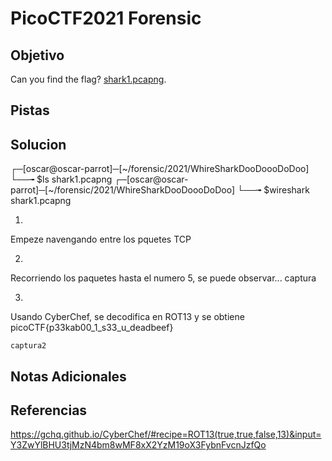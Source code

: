 # PicoCTF2021 Forensic
## Objetivo
Can you find the flag? [shark1.pcapng](https://mercury.picoctf.net/static/0505a462ac9beb7412596855df280f6b/shark1.pcapng).
## Pistas
## Solucion

┌─[oscar@oscar-parrot]─[~/forensic/2021/WhireSharkDooDoooDoDoo]
└──╼ $ls
shark1.pcapng
┌─[oscar@oscar-parrot]─[~/forensic/2021/WhireSharkDooDoooDoDoo]
└──╼ $wireshark shark1.pcapng 

1)
Empeze navengando entre los pquetes TCP 

2)
Recorriendo los paquetes hasta el numero 5, se puede observar...
	captura 

3)
Usando CyberChef, se decodifica en ROT13 y se obtiene
picoCTF{p33kab00_1_s33_u_deadbeef}

	captura2

## Notas Adicionales
## Referencias
https://gchq.github.io/CyberChef/#recipe=ROT13(true,true,false,13)&input=Y3ZwYlBHU3tjMzN4bm8wMF8xX2YzM19oX3FybnFvcnJzfQo
